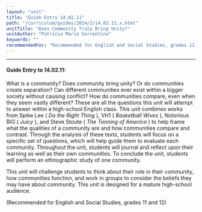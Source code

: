 ```yaml
---
layout: "unit"
title: "Guide Entry 14.02.11"
path: "/curriculum/guides/2014/2/14.02.11.x.html"
unitTitle: "Does Community Truly Bring Unity?"
unitAuthor: "Patricia Marie Sorrentino"
keywords: ""
recommendedFor: "Recommended for English and Social Studies, grades 11 and 12"
---
```

<body>
<hr/>
 <h4>
  Guide Entry to 14.02.11:
 </h4>
 <p>
  What is a community? Does community bring unity? Or do communities create separation? Can different communities ever exist within a bigger society without causing conflict? How do communities compare, even when they seem vastly different? These are all the questions this unit will attempt to answer within a high-school English class. This unit combines works from Spike Lee (
  <i>
   Do the Right Thing
  </i>
  ), VH1 (
  <i>
   Basketball Wives
  </i>
  ), Notorious BIG (
  <i>
   Juicy
  </i>
  ), and Steve Stoute (
  <i>
   The Tanning of America
  </i>
  ) to help frame what the qualities of a community are and how communities compare and contrast. Through the analysis of these texts, students will focus on a specific set of questions, which will help guide them to evaluate each community. Throughout the unit, students will journal and reflect upon their learning as well as their own communities. To conclude the unit, students will perform an ethnographic study of one community.
 </p>
<p>
  This unit will challenge students to think about their role in their community, how communities function, and work in groups to consider the beliefs they may have about community. This unit is designed for a mature high-school audience.
 </p>
<p>
  (Recommended for English and Social Studies, grades 11 and 12)
  <b>
  </b>
 </p>


</body>